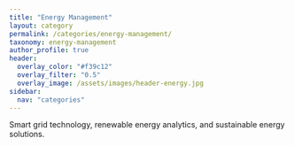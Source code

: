 ```yaml
---
title: "Energy Management"
layout: category
permalink: /categories/energy-management/
taxonomy: energy-management
author_profile: true
header:
  overlay_color: "#f39c12"
  overlay_filter: "0.5"
  overlay_image: /assets/images/header-energy.jpg
sidebar:
  nav: "categories"
---
```


Smart grid technology, renewable energy analytics, and sustainable energy solutions.